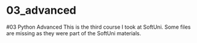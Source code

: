 # 03_advanced
#03 Python Advanced
This is the third course I took at SoftUni. Some files are missing as they were part of the SoftUni materials.
